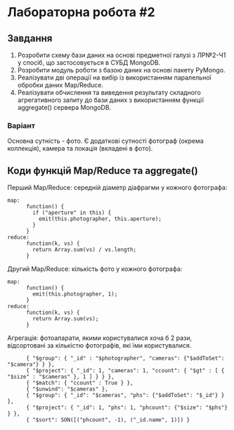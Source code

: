 # Лабораторна робота #2

## Завдання
1. Розробити схему бази даних на основі предметної галузі з ЛР№2-Ч1 у
спосіб, що застосовується в СУБД MongoDB.
2. Розробити модуль роботи з базою даних на основі пакету PyMongo.
3. Реалізувати дві операції на вибір із використанням паралельної обробки
даних Map/Reduce.
4. Реалізувати обчислення та виведення результату складного агрегативного
запиту до бази даних з використанням функції aggregate() сервера
MongoDB.

### Варіант
Основна сутність - фото. Є додаткові сутності фотограф (окрема коллекція), камера та локація (вкладені в фото).

## Коди функцій Map/Reduce та aggregate()
Перший Map/Reduce: середній діаметр діафрагми у кожного фотографа:
```{javascript}
map:
      function() {
        if ("aperture" in this) {
          emit(this.photographer, this.aperture);
        }
      }
reduce:
      function(k, vs) {
        return Array.sum(vs) / vs.length;
      }
```
Другий Map/Reduce: кількість фото у кожного фотографа:
```{javascript}
map:
      function() {
        emit(this.photographer, 1);
      }
reduce:
      function(k, vs) {
        return Array.sum(vs);
      }
```
Агрегація: фотоапарати, якими користувалися хоча б 2 рази, відсортовані за кількістю фотографів, які їми користувалися.
```{python}
      { "$group": { "_id" : "$photographer", "cameras": {"$addToSet": "$camera"} } },
      { "$project": { "_id": 1, "cameras": 1, "ccount": { "$gt" : [ { "$size" : "$cameras" }, 1 ] } } },
      { "$match": { "ccount" : True } },
      { "$unwind": "$cameras" },
      { "$group": { "_id": "$cameras", "phs": {"$addToSet": "$_id"} } },
      { "$project": { "_id": 1, "phs": 1, "phcount": {"$size": "$phs"} } },
      { "$sort": SON([("phcount", -1), ("_id.name", 1)]) }
```
